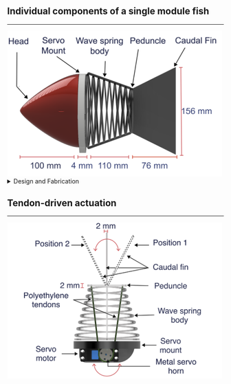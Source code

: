 ## Individual components of a single module fish

---

<img src="Images/side.PNG" alt="Parts" width="500"/>

<details>
    <summary>Design and Fabrication</summary>
    
    A modular approach provides the flexibility of performing eclectic locomotion gaits by increasing the number of modules. <br>
    Example: 1 module -> oscillatory pattern; multi module (3 and above) -> undulatory pattern 
    
    |Part             | Material |
    |:---:            |:---:     |
    |Caudal fin       |TPU-95A   |
    |Body             |TPU-95A   |
    |Rigid head       |CPE       |
    |Servo mount      |PETG      |

</details>

## Tendon-driven actuation 

---

<img src="Images/cable.PNG" alt="Actuation" width="500"/>


